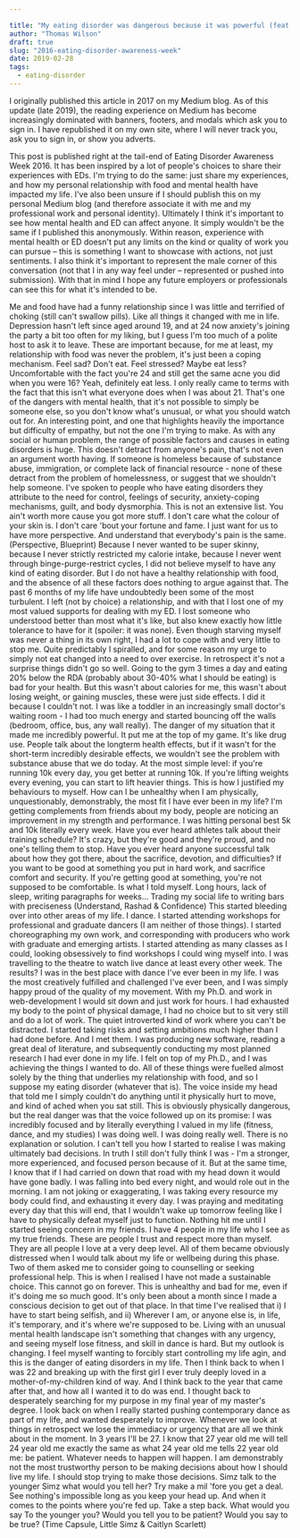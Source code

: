 ```yaml
---

title: "My eating disorder was dangerous because it was powerful (feat. hip hop lyrics.)"
author: "Thomas Wilson"
draft: true
slug: "2016-eating-disorder-awareness-week"
date: 2019-02-28
tags:
  - eating-disorder
---
```


<aside class="medium-note">
I originally published this article in 2017 on my Medium blog. As of this update (late 2019), the reading experience on Medium has become increasingly dominated with banners, footers, and modals which ask you to sign in. I have republished it on my own site, where I will never track you, ask you to sign in, or show you adverts.
</aside>

This post is published right at the tail-end of Eating Disorder Awareness Week 2016. It has been inspired by a lot of people's choices to share their experiences with EDs. I'm trying to do the same: just share my experiences, and how my personal relationship with food and mental health have impacted my life. I've also been unsure if I should publish this on my personal Medium blog (and therefore associate it with me and my professional work and personal identity). Ultimately I think it's important to see how mental health and ED can affect anyone. It simply wouldn't be the same if I published this anonymously. Within reason, experience with mental health or ED doesn't put any limits on the kind or quality of work you can pursue – this is something I want to showcase with actions, not just sentiments. I also think it's important to represent the male corner of this conversation (not that I in any way feel under – represented or pushed into submission). With that in mind I hope any future employers or professionals can see this for what it's intended to be.

Me and food have had a funny relationship since I was little and terrified of choking (still can't swallow pills). Like all things it changed with me in life. Depression hasn't left since aged around 19, and at 24 now anxiety's joining the party a bit too often for my liking, but I guess I'm too much of a polite host to ask it to leave. These are important because, for me at least, my relationship with food was never the problem, it's just been a coping mechanism. Feel sad? Don't eat. Feel stressed? Maybe eat less? Uncomfortable with the fact you're 24 and still get the same acne you did when you were 16? Yeah, definitely eat less.
I only really came to terms with the fact that this isn't what everyone does when I was about 21. That's one of the dangers with mental health, that it's not possible to simply be someone else, so you don't know what's unusual, or what you should watch out for. An interesting point, and one that highlights heavily the importance but difficulty of empathy, but not the one I'm trying to make.
As with any social or human problem, the range of possible factors and causes in eating disorders is huge. This doesn't detract from anyone's pain, that's not even an argument worth having. If someone is homeless because of substance abuse, immigration, or complete lack of financial resource - none of these detract from the problem of homelessness, or suggest that we shouldn't help someone. I've spoken to people who have eating disorders they attribute to the need for control, feelings of security, anxiety-coping mechanisms, guilt, and body dysmorphia. This is not an extensive list.
You ain't worth more cause you got more stuff. I don't care what the colour of your skin is. I don't care 'bout your fortune and fame. I just want for us to have more perspective. And understand that everybody's pain is the same. (Perspective, Blueprint)
Because I never wanted to be super skinny, because I never strictly restricted my calorie intake, because I never went through binge-purge-restrict cycles, I did not believe myself to have any kind of eating disorder. But I do not have a healthy relationship with food, and the absence of all these factors does nothing to argue against that.
The past 6 months of my life have undoubtedly been some of the most turbulent. I left (not by choice) a relationship, and with that I lost one of my most valued supports for dealing with my ED. I lost someone who understood better than most what it's like, but also knew exactly how little tolerance to have for it (spoiler: it was none).
Even though starving myself was never a thing in its own right, I had a lot to cope with and very little to stop me. Quite predictably I spiralled, and for some reason my urge to simply not eat changed into a need to over exercise. In retrospect it's not a surprise things didn't go so well.
Going to the gym 3 times a day and eating 20% below the RDA (probably about 30-40% what I should be eating) is bad for your health. But this wasn't about calories for me, this wasn't about losing weight, or gaining muscles, these were just side effects. I did it because I couldn't not.
I was like a toddler in an increasingly small doctor's waiting room - I had too much energy and started bouncing off the walls (bedroom, office, bus, any wall really).
The danger of my situation that it made me incredibly powerful. It put me at the top of my game. It's like drug use. People talk about the longterm health effects, but if it wasn't for the short-term incredibly desirable effects, we wouldn't see the problem with substance abuse that we do today.
At the most simple level: if you're running 10k every day, you get better at running 10k. If you're lifting weights every evening, you can start to lift heavier things.
This is how I justified my behaviours to myself. How can I be unhealthy when I am physically, unquestionably, demonstrably, the most fit I have ever been in my life? I'm getting complements from friends about my body, people are noticing an improvement in my strength and performance. I was hitting personal best 5k and 10k literally every week.
Have you ever heard athletes talk about their training schedule? It's crazy, but they're good and they're proud, and no one's telling them to stop. Have you ever heard anyone successful talk about how they got there, about the sacrifice, devotion, and difficulties? If you want to be good at something you put in hard work, and sacrifice comfort and security. If you're getting good at something, you're not supposed to be comfortable. Is what I told myself.
Long hours, lack of sleep, writing paragraphs for weeks… Trading my social life to writing bars with preciseness (Understand, Rashad & Confidence)
This started bleeding over into other areas of my life. I dance. I started attending workshops for professional and graduate dancers (I am neither of those things). I started choreographing my own work, and corresponding with producers who work with graduate and emerging artists. I started attending as many classes as I could, looking obsessively to find workshops I could wing myself into. I was travelling to the theatre to watch live dance at least every other week. The results? I was in the best place with dance I've ever been in my life. I was the most creatively fulfilled and challenged I've ever been, and I was simply happy proud of the quality of my movement.
With my Ph.D. and work in web-development I would sit down and just work for hours. I had exhausted my body to the point of physical damage, I had no choice but to sit very still and do a lot of work. The quiet introverted kind of work where you can't be distracted. I started taking risks and setting ambitions much higher than I had done before. And I met them. I was producing new software, reading a great deal of literature, and subsequently conducting my most planned research I had ever done in my life. I felt on top of my Ph.D., and I was achieving the things I wanted to do.
All of these things were fuelled almost solely by the thing that underlies my relationship with food, and so I suppose my eating disorder (whatever that is). The voice inside my head that told me I simply couldn't do anything until it physically hurt to move, and kind of ached when you sat still. This is obviously physically dangerous, but the real danger was that the voice followed up on its promise: I was incredibly focused and by literally everything I valued in my life (fitness, dance, and my studies) I was doing well. I was doing really well.
There is no explanation or solution. I can't tell you how I started to realise I was making ultimately bad decisions. In truth I still don't fully think I was - I'm a stronger, more experienced, and focused person because of it. But at the same time, I know that if I had carried on down that road with my head down it would have gone badly. I was falling into bed every night, and would role out in the morning. I am not joking or exaggerating, I was taking every resource my body could find, and exhausting it every day. I was praying and meditating every day that this will end, that I wouldn't wake up tomorrow feeling like I have to physically defeat myself just to function.
Nothing hit me until I started seeing concern in my friends. I have 4 people in my life who I see as my true friends. These are people I trust and respect more than myself. They are all people I love at a very deep level. All of them became obviously distressed when I would talk about my life or wellbeing during this phase. Two of them asked me to consider going to counselling or seeking professional help. This is when I realised I have not made a sustainable choice. This cannot go on forever. This is unhealthy and bad for me, even if it's doing me so much good.
It's only been about a month since I made a conscious decision to get out of that place. In that time I've realised that i) I have to start being selfish, and ii) Wherever I am, or anyone else is, in life, it's temporary, and it's where we're supposed to be. Living with an unusual mental health landscape isn't something that changes with any urgency, and seeing myself lose fitness, and skill in dance is hard. But my outlook is changing. I feel myself wanting to forcibly start controlling my life agin, and this is the danger of eating disorders in my life.
Then I think back to when I was 22 and breaking up with the first girl I ever truly deeply loved in a mother-of-my-children kind of way. And I think back to the year that came after that, and how all I wanted it to do was end. I thought back to desperately searching for my purpose in my final year of my master's degree. I look back on when I really started pushing contemporary dance as part of my life, and wanted desperately to improve.
Whenever we look at things in retrospect we lose the immediacy or urgency that are all we think about in the moment. In 3 years I'll be 27. I know that 27 year old me will tell 24 year old me exactly the same as what 24 year old me tells 22 year old me: be patient. Whatever needs to happen will happen. I am demonstrably not the most trustworthy person to be making decisions about how I should live my life. I should stop trying to make those decisions.
Simz talk to the younger Simz what would you tell her? Try make a mil 'fore you get a deal. See nothing's impossible long as you keep your head up. And when it comes to the points where you're fed up. Take a step back.
What would you say To the younger you? Would you tell you to be patient? Would you say to be true? (Time Capsule, Little Simz & Caitlyn Scarlett)
